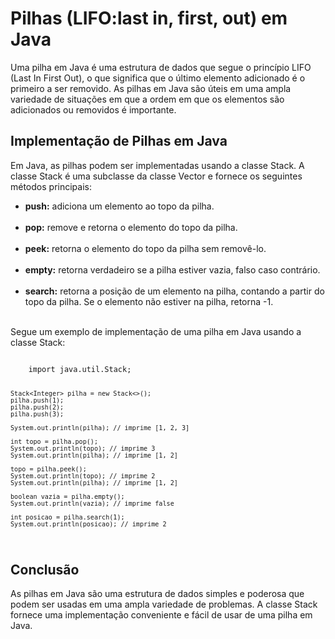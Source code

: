  <h1>Pilhas (LIFO:last in, first, out) em Java</h1>
    <p>Uma pilha em Java é uma estrutura de dados que segue o princípio LIFO (Last In First Out), o que significa que o último elemento adicionado é o primeiro a ser removido. As pilhas em Java são úteis em uma ampla variedade de situações em que a ordem em que os elementos são adicionados ou removidos é importante.</p>
    <h2>Implementação de Pilhas em Java</h2>
    <p>Em Java, as pilhas podem ser implementadas usando a classe Stack. A classe Stack é uma subclasse da classe Vector e fornece os seguintes métodos principais:</p>
    <ul>
      <li><strong>push:</strong> adiciona um elemento ao topo da pilha.</li><br>
      <li><strong>pop:</strong> remove e retorna o elemento do topo da pilha.</li><br>
      <li><strong>peek:</strong> retorna o elemento do topo da pilha sem removê-lo.</li><br>
      <li><strong>empty:</strong> retorna verdadeiro se a pilha estiver vazia, falso caso contrário.</li><br>
      <li><strong>search:</strong> retorna a posição de um elemento na pilha, contando a partir do topo da pilha. Se o elemento não estiver na pilha, retorna -1.</li><br>
    </ul>
    <p>Segue um exemplo de implementação de uma pilha em Java usando a classe Stack:</p>
<code>
    import java.util.Stack;

    Stack<Integer> pilha = new Stack<>();
    pilha.push(1);
    pilha.push(2);
    pilha.push(3);

    System.out.println(pilha); // imprime [1, 2, 3]

    int topo = pilha.pop();
    System.out.println(topo); // imprime 3
    System.out.println(pilha); // imprime [1, 2]

    topo = pilha.peek();
    System.out.println(topo); // imprime 2
    System.out.println(pilha); // imprime [1, 2]

    boolean vazia = pilha.empty();
    System.out.println(vazia); // imprime false

    int posicao = pilha.search(1);
    System.out.println(posicao); // imprime 2
    
</code>

<h2>Conclusão</h2>
<p>As pilhas em Java são uma estrutura de dados simples e poderosa que podem ser usadas em uma ampla variedade de problemas. A classe Stack fornece uma implementação conveniente e fácil de usar de uma pilha em Java.</p>